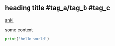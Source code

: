 ## heading title #tag_a/tag_b #tag_c

[anki](mdankibridge://notes/?id=1&mod=1643032558)

some content

```python
print('hello world')
```
